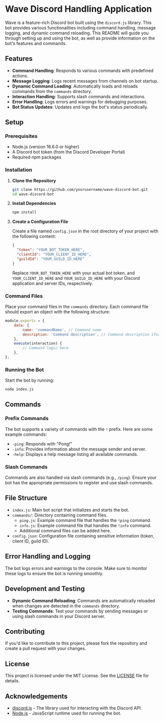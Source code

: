 # Wave Discord Handling Application

Wave is a feature-rich Discord bot built using the `discord.js` library. This bot provides various functionalities including command handling, message logging, and dynamic command reloading. This README will guide you through setting up and using the bot, as well as provide information on the bot's features and commands.

## Features

- **Command Handling**: Responds to various commands with predefined actions.
- **Message Logging**: Logs recent messages from channels on bot startup.
- **Dynamic Command Loading**: Automatically loads and reloads commands from the `commands` directory.
- **Interaction Handling**: Supports slash commands and interactions.
- **Error Handling**: Logs errors and warnings for debugging purposes.
- **Bot Status Updates**: Updates and logs the bot's status periodically.

## Setup

### Prerequisites

- Node.js (version 16.6.0 or higher)
- A Discord bot token (from the Discord Developer Portal)
- Required npm packages

### Installation

1. **Clone the Repository**

   ```bash
   git clone https://github.com/yourusername/wave-discord-bot.git
   cd wave-discord-bot
   ```

2. **Install Dependencies**

   ```bash
   npm install

3. **Create a Configuration File**

   Create a file named `config.json` in the root directory of your project with the following content:

   ```json
   {
     "token": "YOUR_BOT_TOKEN_HERE",
     "clientId": "YOUR_CLIENT_ID_HERE",
     "guildId": "YOUR_GUILD_ID_HERE"
   }
   ```

   Replace `YOUR_BOT_TOKEN_HERE` with your actual bot token, and `YOUR_CLIENT_ID_HERE` and `YOUR_GUILD_ID_HERE` with your Discord application and server IDs, respectively.

### Command Files

Place your command files in the `commands` directory. Each command file should export an object with the following structure:

```javascript
module.exports = {
    data: {
        name: 'commandName', // Command name
        description: 'Command description', // Command description (for slash commands)
    },
    execute(interaction) {
        // Command logic here
    },
};
```

### Running the Bot

Start the bot by running:

```bash
node index.js
```

## Commands

### Prefix Commands

The bot supports a variety of commands with the `!` prefix. Here are some example commands:

- `-ping`: Responds with "Pong!"
- `-info`: Provides information about the message sender and server.
- `-help`: Displays a help message listing all available commands.

### Slash Commands

Commands are also handled via slash commands (e.g., `/ping`). Ensure your bot has the appropriate permissions to register and use slash commands.

## File Structure

- `index.js`: Main bot script that initializes and starts the bot.
- `commands/`: Directory containing command files.
  - `ping.js`: Example command file that handles the `!ping` command.
  - `info.js`: Example command file that handles the `!info` command.
  - Additional command files can be added here.
- `config.json`: Configuration file containing sensitive information (token, client ID, guild ID).

## Error Handling and Logging

The bot logs errors and warnings to the console. Make sure to monitor these logs to ensure the bot is running smoothly.

## Development and Testing

- **Dynamic Command Reloading**: Commands are automatically reloaded when changes are detected in the `commands` directory.
- **Testing Commands**: Test your commands by sending messages or using slash commands in your Discord server.

## Contributing

If you'd like to contribute to this project, please fork the repository and create a pull request with your changes.

## License

This project is licensed under the MIT License. See the [LICENSE](LICENSE) file for details.

## Acknowledgements

- [discord.js](https://discord.js.org/) - The library used for interacting with the Discord API.
- [Node.js](https://nodejs.org/) - JavaScript runtime used for running the bot.
